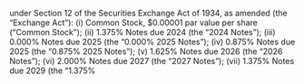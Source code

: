 under Section 12 of the Securities Exchange Act of 1934, as amended (the “Exchange Act”): (i) Common Stock,
$0.00001 par value per share (“Common Stock”); (ii) 1.375% Notes due 2024 (the “2024 Notes”); (iii) 0.000% Notes
due 2025 (the “0.000% 2025 Notes”); (iv) 0.875% Notes due 2025 (the “0.875% 2025 Notes”); (v) 1.625% Notes due
2026 (the “2026 Notes”); (vi) 2.000% Notes due 2027 (the “2027 Notes”); (vii) 1.375% Notes due 2029 (the “1.375%